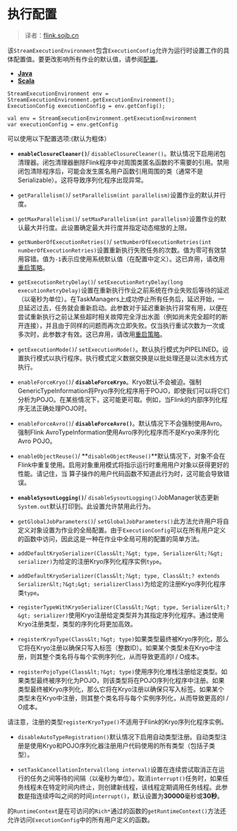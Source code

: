 

# 执行配置

> 译者：[flink.sojb.cn](https://flink.sojb.cn/)


该`StreamExecutionEnvironment`包含`ExecutionConfig`允许为运行时设置工作的具体配置值。要更改影响所有作业的默认值，请参阅[配置](https://flink.sojb.cn/ops/config.html)。

*   [**Java**](#tab_java_0)
*   [**Scala**](#tab_scala_0)



```
StreamExecutionEnvironment env = StreamExecutionEnvironment.getExecutionEnvironment();
ExecutionConfig executionConfig = env.getConfig();
```





```
val env = StreamExecutionEnvironment.getExecutionEnvironment
var executionConfig = env.getConfig
```



可以使用以下配置选项:(默认为粗体）

*   **`enableClosureCleaner()`**/ `disableClosureCleaner()`。默认情况下启用闭包清理器。闭包清理器删除Flink程序中对周围类匿名函数的不需要的引用。禁用闭包清除程序后，可能会发生匿名用户函数引用周围的类（通常不是Serializable）。这将导致序列化程序出现异常。

*   `getParallelism()`/ `setParallelism(int parallelism)`设置作业的默认并行度。

*   `getMaxParallelism()`/ `setMaxParallelism(int parallelism)`设置作业的默认最大并行度。此设置确定最大并行度并指定动态缩放的上限。

*   `getNumberOfExecutionRetries()`/ `setNumberOfExecutionRetries(int numberOfExecutionRetries)`设置重新执行失败任务的次数。值为零可有效禁用容错。值为`-1`表示应使用系统默认值（在配置中定义）。这已弃用，请改用[重启策略](https://flink.sojb.cn/dev/restart_strategies.html)。

*   `getExecutionRetryDelay()`/ `setExecutionRetryDelay(long executionRetryDelay)`设置在重新执行作业之前系统在作业失败后等待的延迟（以毫秒为单位）。在TaskManagers上成功停止所有任务后，延迟开始，一旦延迟过去，任务就会重新启动。此参数对于延迟重新执行非常有用，以便在尝试重新执行之前让某些超时相关故障完全浮出水面（例如尚未完全超时的断开连接），并且由于同样的问题而再次立即失败。仅当执行重试次数为一次或多次时，此参数才有效。这已弃用，请改用[重启策略](https://flink.sojb.cn/dev/restart_strategies.html)。

*   `getExecutionMode()`/ `setExecutionMode()`。默认执行模式为PIPELINED。设置执行模式以执行程序。执行模式定义数据交换是以批处理还是以流水线方式执行。

*   `enableForceKryo()`/ **`disableForceKryo`**。Kryo默认不会被迫。强制GenericTypeInformation将Pryo序列化程序用于POJO，即使我们可以将它们分析为POJO。在某些情况下，这可能更可取。例如，当Flink的内部序列化程序无法正确处理POJO时。

*   `enableForceAvro()`/ **`disableForceAvro()`**。默认情况下不会强制使用Avro。强制Flink AvroTypeInformation使用Avro序列化程序而不是Kryo来序列化Avro POJO。

*   `enableObjectReuse()`/ **`disableObjectReuse()`**默认情况下，对象不会在Flink中重复使用。启用对象重用模式将指示运行时重用用户对象以获得更好的性能。请记住，当 算子操作的用户代码函数不知道此行为时，这可能会导致错误。

*   **`enableSysoutLogging()`**/ `disableSysoutLogging()`JobManager状态更新`System.out`默认打印到。此设置允许禁用此行为。

*   `getGlobalJobParameters()`/ `setGlobalJobParameters()`此方法允许用户将自定义对象设置为作业的全局配置。由于`ExecutionConfig`可以在所有用户定义的函数中访问，因此这是一种在作业中全局可用的配置的简单方法。

*   `addDefaultKryoSerializer(Class&lt;?&gt; type, Serializer&lt;?&gt; serializer)`为给定的注册Kryo序列化程序实例`type`。

*   `addDefaultKryoSerializer(Class&lt;?&gt; type, Class&lt;? extends Serializer&lt;?&gt;&gt; serializerClass)`为给定的注册Kryo序列化程序类`type`。

*   `registerTypeWithKryoSerializer(Class&lt;?&gt; type, Serializer&lt;?&gt; serializer)`使用Kryo注册给定类型并为其指定序列化程序。通过使用Kryo注册类型，类型的序列化将更加高效。

*   `registerKryoType(Class&lt;?&gt; type)`如果类型最终被Kryo序列化，那么它将在Kryo注册以确保只写入标签（整数ID）。如果某个类型未在Kryo中注册，则其整个类名将与每个实例序列化，从而导致更高的I / O成本。

*   `registerPojoType(Class&lt;?&gt; type)`使用序列化堆栈注册给定类型。如果类型最终被序列化为POJO，则该类型将在POJO序列化程序中注册。如果类型最终被Kryo序列化，那么它将在Kryo注册以确保只写入标签。如果某个类型未在Kryo中注册，则其整个类名将与每个实例序列化，从而导致更高的I / O成本。

请注意，注册的类型`registerKryoType()`不适用于Flink的Kryo序列化程序实例。

*   `disableAutoTypeRegistration()`默认情况下启用自动类型注册。自动类型注册是使用Kryo和POJO序列化器注册用户代码使用的所有类型（包括子类型）。

*   `setTaskCancellationInterval(long interval)`设置在连续尝试取消正在运行的任务之间等待的间隔（以毫秒为单位）。取消`interrupt()`任务时，如果任务线程未在特定时间内终止，则创建新线程，该线程定期调用任务线程。此参数是指连续呼叫之间的时间`interrupt()`，默认设置为**30000**毫秒或**30秒**。

的`RuntimeContext`是在可访问的`Rich*`通过的函数的`getRuntimeContext()`方法还允许访问`ExecutionConfig`中的所有用户定义的函数。

